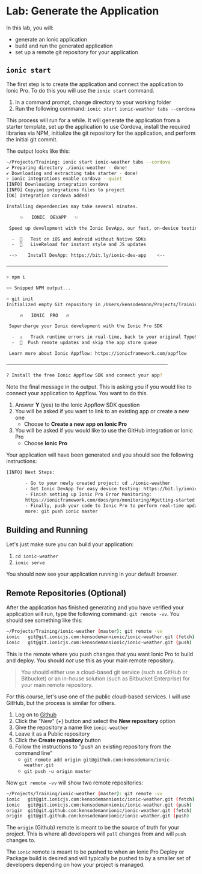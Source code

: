 # Lab: Generate the Application

In this lab, you will:

* generate an Ionic application
* build and run the generated application
* set up a remote git repository for your application

## `ionic start`

The first step is to create the application and connect the application to Ionic Pro. To do this you will use the `ionic start` command.

1. In a command prompt, change directory to your working folder
1. Run the following command: `ionic start ionic-weather tabs --cordova`

This process will run for a while. It will generate the application from a starter template, set up the application to use Cordova, install the required libraries via NPM, initialize the git repository for the application, and perform the initial git commit.

The output looks like this:

```bash
~/Projects/Training: ionic start ionic-weather tabs --cordova
✔ Preparing directory ./ionic-weather - done!
✔ Downloading and extracting tabs starter - done!
> ionic integrations enable cordova --quiet
[INFO] Downloading integration cordova
[INFO] Copying integrations files to project
[OK] Integration cordova added!

Installing dependencies may take several minutes.

     ✨   IONIC  DEVAPP   ✨

 Speed up development with the Ionic DevApp, our fast, on-device testing mobile app

  -  🔑   Test on iOS and Android without Native SDKs
  -  🚀   LiveReload for instant style and JS updates

 -->    Install DevApp: https://bit.ly/ionic-dev-app    <--

────────────────────────────────────────────────────────────

> npm i

>> Snipped NPM output...

> git init
Initialized empty Git repository in /Users/kensodemann/Projects/Training/ionic-weather/.git/

     🔥   IONIC  PRO   🔥

 Supercharge your Ionic development with the Ionic Pro SDK

  -  ⚠️   Track runtime errors in real-time, back to your original TypeScript
  -  📲  Push remote updates and skip the app store queue

 Learn more about Ionic Appflow: https://ionicframework.com/appflow

────────────────────────────────────────────────────────────

? Install the free Ionic Appflow SDK and connect your app?
```

Note the final message in the output. This is asking you if you would like to connect your application to Appflow. You want to do this.

1. Answer **Y** (yes) to the Ionic Appflow SDK question
2. You will be asked if you want to link to an existing app or create a new one
    - Choose to **Create a new app on Ionic Pro**
3. You will be asked if you would like to use the GitHub integration or Ionic Pro
    - Choose **Ionic Pro**

Your application will have been generated and you should see the following instructions:

```bash
[INFO] Next Steps:
       
       - Go to your newly created project: cd ./ionic-weather
       - Get Ionic DevApp for easy device testing: https://bit.ly/ionic-dev-app
       - Finish setting up Ionic Pro Error Monitoring: 
       https://ionicframework.com/docs/pro/monitoring/#getting-started
       - Finally, push your code to Ionic Pro to perform real-time updates, and 
       more: git push ionic master
```

## Building and Running

Let's just make sure you can build your application:

1. `cd ionic-weather`
1. `ionic serve`

You should now see your application running in your default browser.

## Remote Repositories (Optional)

After the application has finished generating and you have verified your application will run, type the following command: `git remote -vv`. You should see something like this:

```bash
~/Projects/Training/ionic-weather (master): git remote -vv
ionic	git@git.ionicjs.com:kensodemannionic/ionic-weather.git (fetch)
ionic	git@git.ionicjs.com:kensodemannionic/ionic-weather.git (push)
```

This is the remote where you push changes that you want Ionic Pro to build and deploy. You should *not* use this as your main remote repository. 

> You should either use a cloud-based git service (such as GitHub or Bitbucket) or an in-house solution (such as Bitbucket Enterprise) for your main remote repository. 

For this course, let's use one of the public cloud-based services. I will use GitHub, but the process is similar for others.
  
1. Log on to <a href="https://github.com/" target="_blank">Github</a>
1. Click the "New" (+) button and select the **New repository** option
1. Give the repository a name like `ionic-weather`
1. Leave it as a Public repository
1. Click the **Create repository** button
1. Follow the instructions to "push an existing repository from the command line"
    - `git remote add origin git@github.com:kensodemann/ionic-weather.git`
    - `git push -u origin master`

Now `git remote -vv` will show two remote repositories:

```bash
~/Projects/Training/ionic-weather (master): git remote -vv
ionic	git@git.ionicjs.com:kensodemannionic/ionic-weather.git (fetch)
ionic	git@git.ionicjs.com:kensodemannionic/ionic-weather.git (push)
origin	git@git.github.com:kensodemannionic/ionic-weather.git (fetch)
origin	git@git.github.com:kensodemannionic/ionic-weather.git (push)
```

The `origin` (Github) remote is meant to be the source of truth for your project. This is where all developers will `pull` changes from and will `push` changes to.

The `ionic` remote is meant to be pushed to when an Ionic Pro Deploy or Package build is desired and will typically be pushed to by a smaller set of developers depending on how your project is managed.